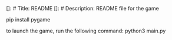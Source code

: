 []: # Title: README
[]: # Description: README file for the game

pip install pygame

to launch the game, run the following command:
python3 main.py
```